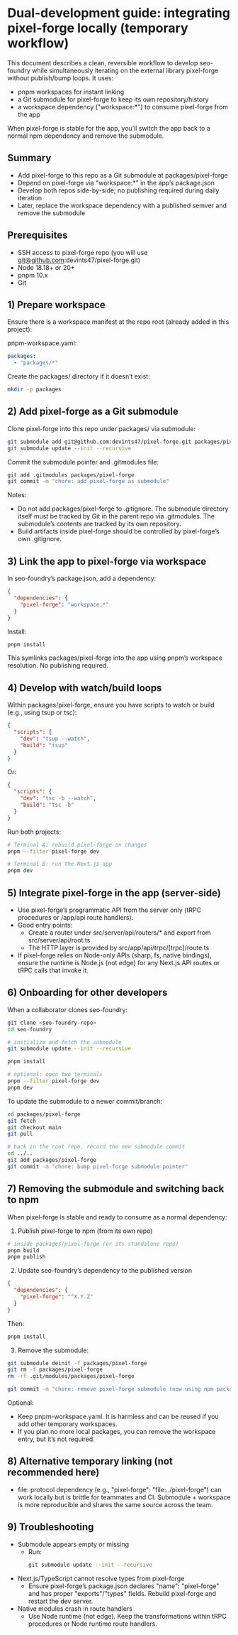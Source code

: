 # Dual-development guide: integrating pixel-forge locally (temporary workflow)

This document describes a clean, reversible workflow to develop seo-foundry while simultaneously iterating on the external library pixel-forge without publish/bump loops. It uses:
- pnpm workspaces for instant linking
- a Git submodule for pixel-forge to keep its own repository/history
- a workspace dependency ("workspace:*") to consume pixel-forge from the app

When pixel-forge is stable for the app, you’ll switch the app back to a normal npm dependency and remove the submodule.

## Summary

- Add pixel-forge to this repo as a Git submodule at packages/pixel-forge
- Depend on pixel-forge via "workspace:*" in the app’s package.json
- Develop both repos side-by-side; no publishing required during daily iteration
- Later, replace the workspace dependency with a published semver and remove the submodule

## Prerequisites

- SSH access to pixel-forge repo (you will use git@github.com:devints47/pixel-forge.git)
- Node 18.18+ or 20+
- pnpm 10.x
- Git

## 1) Prepare workspace

Ensure there is a workspace manifest at the repo root (already added in this project):

pnpm-workspace.yaml:
```yaml
packages:
  - "packages/*"
```

Create the packages/ directory if it doesn’t exist:
```bash
mkdir -p packages
```

## 2) Add pixel-forge as a Git submodule

Clone pixel-forge into this repo under packages/ via submodule:
```bash
git submodule add git@github.com:devints47/pixel-forge.git packages/pixel-forge
git submodule update --init --recursive
```

Commit the submodule pointer and .gitmodules file:
```bash
git add .gitmodules packages/pixel-forge
git commit -m "chore: add pixel-forge as submodule"
```

Notes:
- Do not add packages/pixel-forge to .gitignore. The submodule directory itself must be tracked by Git in the parent repo via .gitmodules. The submodule’s contents are tracked by its own repository.
- Build artifacts inside pixel-forge should be controlled by pixel-forge’s own .gitignore.

## 3) Link the app to pixel-forge via workspace

In seo-foundry’s package.json, add a dependency:
```json
{
  "dependencies": {
    "pixel-forge": "workspace:*"
  }
}
```

Install:
```bash
pnpm install
```

This symlinks packages/pixel-forge into the app using pnpm’s workspace resolution. No publishing required.

## 4) Develop with watch/build loops

Within packages/pixel-forge, ensure you have scripts to watch or build (e.g., using tsup or tsc):
```json
{
  "scripts": {
    "dev": "tsup --watch",
    "build": "tsup"
  }
}
```
Or:
```json
{
  "scripts": {
    "dev": "tsc -b --watch",
    "build": "tsc -b"
  }
}
```

Run both projects:
```bash
# Terminal A: rebuild pixel-forge on changes
pnpm --filter pixel-forge dev

# Terminal B: run the Next.js app
pnpm dev
```

## 5) Integrate pixel-forge in the app (server-side)

- Use pixel-forge’s programmatic API from the server only (tRPC procedures or /app/api route handlers).
- Good entry points:
  - Create a router under src/server/api/routers/* and export from src/server/api/root.ts
  - The HTTP layer is provided by src/app/api/trpc/[trpc]/route.ts
- If pixel-forge relies on Node-only APIs (sharp, fs, native bindings), ensure the runtime is Node.js (not edge) for any Next.js API routes or tRPC calls that invoke it.

## 6) Onboarding for other developers

When a collaborator clones seo-foundry:
```bash
git clone <seo-foundry-repo>
cd seo-foundry

# initialize and fetch the submodule
git submodule update --init --recursive

pnpm install

# optional: open two terminals
pnpm --filter pixel-forge dev
pnpm dev
```

To update the submodule to a newer commit/branch:
```bash
cd packages/pixel-forge
git fetch
git checkout main
git pull

# back in the root repo, record the new submodule commit
cd ../..
git add packages/pixel-forge
git commit -m "chore: bump pixel-forge submodule pointer"
```

## 7) Removing the submodule and switching back to npm

When pixel-forge is stable and ready to consume as a normal dependency:

1) Publish pixel-forge to npm (from its own repo)
```bash
# inside packages/pixel-forge (or its standalone repo)
pnpm build
pnpm publish
```

2) Update seo-foundry’s dependency to the published version
```json
{
  "dependencies": {
    "pixel-forge": "^X.Y.Z"
  }
}
```
Then:
```bash
pnpm install
```

3) Remove the submodule:
```bash
git submodule deinit -f packages/pixel-forge
git rm -f packages/pixel-forge
rm -rf .git/modules/packages/pixel-forge

git commit -m "chore: remove pixel-forge submodule (now using npm package)"
```

Optional:
- Keep pnpm-workspace.yaml. It is harmless and can be reused if you add other temporary workspaces.
- If you plan no more local packages, you can remove the workspace entry, but it’s not required.

## 8) Alternative temporary linking (not recommended here)

- file: protocol dependency (e.g., "pixel-forge": "file:../pixel-forge") can work locally but is brittle for teammates and CI. Submodule + workspace is more reproducible and shares the same source across the team.

## 9) Troubleshooting

- Submodule appears empty or missing
  - Run:
    ```bash
    git submodule update --init --recursive
    ```
- Next.js/TypeScript cannot resolve types from pixel-forge
  - Ensure pixel-forge’s package.json declares "name": "pixel-forge" and has proper "exports"/"types" fields. Rebuild pixel-forge and restart the dev server.
- Native modules crash in route handlers
  - Use Node runtime (not edge). Keep the transformations within tRPC procedures or Node runtime route handlers.
